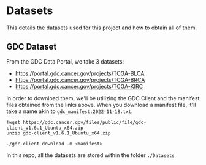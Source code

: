 # Datasets

This details the datasets used for this project and how to obtain all of them.

## GDC Dataset

From the GDC Data Portal, we take 3 datasets:

- <https://portal.gdc.cancer.gov/projects/TCGA-BLCA>
- <https://portal.gdc.cancer.gov/projects/TCGA-BRCA>
- <https://portal.gdc.cancer.gov/projects/TCGA-KIRC>

In order to download them, we'll be utilizing the GDC Client and the manifest files obtained from the links above.
When you download a manifest file, it'll take a name akin to `gdc_manifest.2022-11-18.txt`.

``` shell
!wget https://gdc.cancer.gov/files/public/file/gdc-client_v1.6.1_Ubuntu_x64.zip
unzip gdc-client_v1.6.1_Ubuntu_x64.zip

./gdc-client download -m <manifest>
```

In this repo, all the datasets are stored within the folder `./Datasets`
